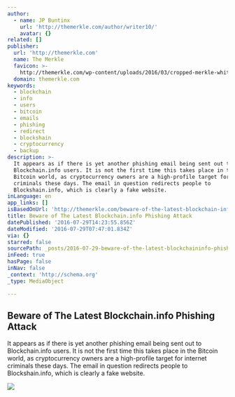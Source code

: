 ```yaml
---
author:
  - name: JP Buntinx
    url: 'http://themerkle.com/author/writer10/'
    avatar: {}
related: []
publisher:
  url: 'http://themerkle.com'
  name: The Merkle
  favicon: >-
    http://themerkle.com/wp-content/uploads/2016/03/cropped-merkle-white-1-192x192.png
  domain: themerkle.com
keywords:
  - blockchain
  - info
  - users
  - bitcoin
  - emails
  - phishing
  - redirect
  - blockshain
  - cryptocurrency
  - backup
description: >-
  It appears as if there is yet another phishing email being sent out to
  Blockchain.info users. It is not the first time this takes place in the
  Bitcoin world, as cryptocurrency owners are a high-profile target for internet
  criminals these days. The email in question redirects people to
  Blockshain.info, which is clearly a fake website.
inLanguage: en
app_links: []
isBasedOnUrl: 'http://themerkle.com/beware-of-the-latest-blockchain-info-phishing-attack/'
title: Beware of The Latest Blockchain.info Phishing Attack
datePublished: '2016-07-29T14:23:55.856Z'
dateModified: '2016-07-29T07:47:01.834Z'
via: {}
starred: false
sourcePath: _posts/2016-07-29-beware-of-the-latest-blockchaininfo-phishing-attack.md
inFeed: true
hasPage: false
inNav: false
_context: 'http://schema.org'
_type: MediaObject

---
```

<article style=""><h1>Beware of The Latest Blockchain.info Phishing Attack</h1><p>It appears as if there is yet another phishing email being sent out to Blockchain.info users. It is not the first time this takes place in the Bitcoin world, as cryptocurrency owners are a high-profile target for internet criminals these days. The email in question redirects people to Blockshain.info, which is clearly a fake website.</p><img src="http://themerkle.com/wp-content/uploads/2016/07/shutterstock_340224434.jpg" /></article>